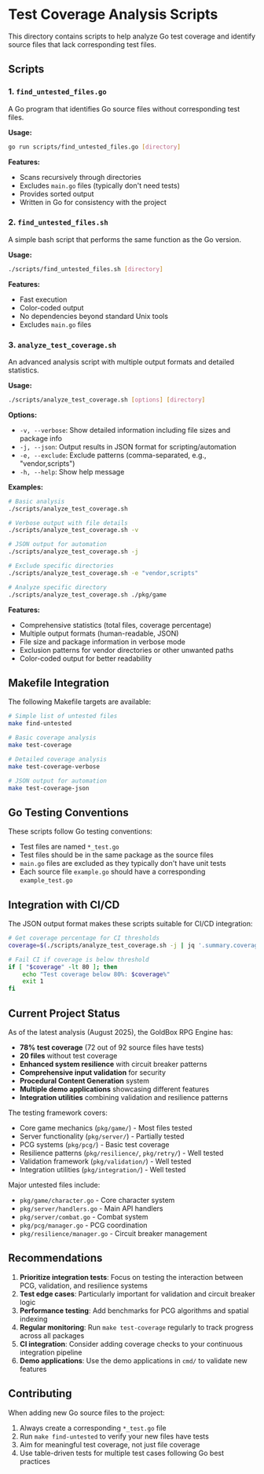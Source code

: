 # Test Coverage Analysis Scripts

This directory contains scripts to help analyze Go test coverage and identify source files that lack corresponding test files.

## Scripts

### 1. `find_untested_files.go`
A Go program that identifies Go source files without corresponding test files.

**Usage:**
```bash
go run scripts/find_untested_files.go [directory]
```

**Features:**
- Scans recursively through directories
- Excludes `main.go` files (typically don't need tests)
- Provides sorted output
- Written in Go for consistency with the project

### 2. `find_untested_files.sh`
A simple bash script that performs the same function as the Go version.

**Usage:**
```bash
./scripts/find_untested_files.sh [directory]
```

**Features:**
- Fast execution
- Color-coded output
- No dependencies beyond standard Unix tools
- Excludes `main.go` files

### 3. `analyze_test_coverage.sh`
An advanced analysis script with multiple output formats and detailed statistics.

**Usage:**
```bash
./scripts/analyze_test_coverage.sh [options] [directory]
```

**Options:**
- `-v, --verbose`: Show detailed information including file sizes and package info
- `-j, --json`: Output results in JSON format for scripting/automation
- `-e, --exclude`: Exclude patterns (comma-separated, e.g., "vendor,scripts")
- `-h, --help`: Show help message

**Examples:**
```bash
# Basic analysis
./scripts/analyze_test_coverage.sh

# Verbose output with file details
./scripts/analyze_test_coverage.sh -v

# JSON output for automation
./scripts/analyze_test_coverage.sh -j

# Exclude specific directories
./scripts/analyze_test_coverage.sh -e "vendor,scripts"

# Analyze specific directory
./scripts/analyze_test_coverage.sh ./pkg/game
```

**Features:**
- Comprehensive statistics (total files, coverage percentage)
- Multiple output formats (human-readable, JSON)
- File size and package information in verbose mode
- Exclusion patterns for vendor directories or other unwanted paths
- Color-coded output for better readability

## Makefile Integration

The following Makefile targets are available:

```bash
# Simple list of untested files
make find-untested

# Basic coverage analysis
make test-coverage

# Detailed coverage analysis
make test-coverage-verbose

# JSON output for automation
make test-coverage-json
```

## Go Testing Conventions

These scripts follow Go testing conventions:
- Test files are named `*_test.go`
- Test files should be in the same package as the source files
- `main.go` files are excluded as they typically don't have unit tests
- Each source file `example.go` should have a corresponding `example_test.go`

## Integration with CI/CD

The JSON output format makes these scripts suitable for CI/CD integration:

```bash
# Get coverage percentage for CI thresholds
coverage=$(./scripts/analyze_test_coverage.sh -j | jq '.summary.coverage_percentage')

# Fail CI if coverage is below threshold
if [ "$coverage" -lt 80 ]; then
    echo "Test coverage below 80%: $coverage%"
    exit 1
fi
```

## Current Project Status

As of the latest analysis (August 2025), the GoldBox RPG Engine has:
- **78% test coverage** (72 out of 92 source files have tests)
- **20 files** without test coverage
- **Enhanced system resilience** with circuit breaker patterns
- **Comprehensive input validation** for security
- **Procedural Content Generation** system
- **Multiple demo applications** showcasing different features
- **Integration utilities** combining validation and resilience patterns

The testing framework covers:
- Core game mechanics (`pkg/game/`) - Most files tested
- Server functionality (`pkg/server/`) - Partially tested
- PCG systems (`pkg/pcg/`) - Basic test coverage
- Resilience patterns (`pkg/resilience/`, `pkg/retry/`) - Well tested
- Validation framework (`pkg/validation/`) - Well tested
- Integration utilities (`pkg/integration/`) - Well tested

Major untested files include:
- `pkg/game/character.go` - Core character system
- `pkg/server/handlers.go` - Main API handlers  
- `pkg/server/combat.go` - Combat system
- `pkg/pcg/manager.go` - PCG coordination
- `pkg/resilience/manager.go` - Circuit breaker management

## Recommendations

1. **Prioritize integration tests**: Focus on testing the interaction between PCG, validation, and resilience systems
2. **Test edge cases**: Particularly important for validation and circuit breaker logic
3. **Performance testing**: Add benchmarks for PCG algorithms and spatial indexing
4. **Regular monitoring**: Run `make test-coverage` regularly to track progress across all packages
5. **CI integration**: Consider adding coverage checks to your continuous integration pipeline
6. **Demo applications**: Use the demo applications in `cmd/` to validate new features

## Contributing

When adding new Go source files to the project:
1. Always create a corresponding `*_test.go` file
2. Run `make find-untested` to verify your new files have tests
3. Aim for meaningful test coverage, not just file coverage
4. Use table-driven tests for multiple test cases following Go best practices
